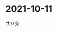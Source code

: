 # 2021-10-11

共 0 条

<!-- BEGIN WEIBO -->
<!-- 最后更新时间 Mon Oct 11 2021 13:12:54 GMT+0800 (China Standard Time) -->

<!-- END WEIBO -->
